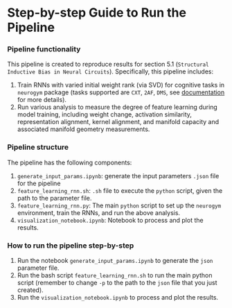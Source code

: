 # Step-by-step Guide to Run the Pipeline

### Pipeline functionality

This pipeline is created to reproduce results for section 5.1 (`Structural Inductive Bias in Neural Circuits`). Specifically, this pipeline includes:
1. Train RNNs with varied initial weight rank (via SVD) for cognitive tasks in `neurogym` package (tasks supported are `CXT`, `2AF`, `DMS`, see [documentation](https://neurogym.github.io/neurogym/latest/) for more details).
2. Run various analysis to measure the degree of feature learning during model training, including weight change, activation similarity, representation alignment, kernel alignment, and manifold capacity and associated manifold geometry measurements.

### Pipeline structure
The pipeline has the following components:
1. `generate_input_params.ipynb`: generate the input parameters `.json` file for the pipeline
2. `feature_learning_rnn.sh`: `.sh` file to execute the `python` script, given the path to the parameter file.
3. `feature_learning_rnn.py`: The main `python` script to set up the `neurogym` environment, train the RNNs, and run the above analysis.
4. `visualization_notebook.ipynb`: Notebook to process and plot the results.

### How to run the pipeline step-by-step
1. Run the notebook `generate_input_params.ipynb` to generate the `json` parameter file.
2. Run the bash script `feature_learning_rnn.sh` to run the main python script (remember to change `-p` to the path to the `json` file that you just created).
3. Run the `visualization_notebook.ipynb` to process and plot the results.